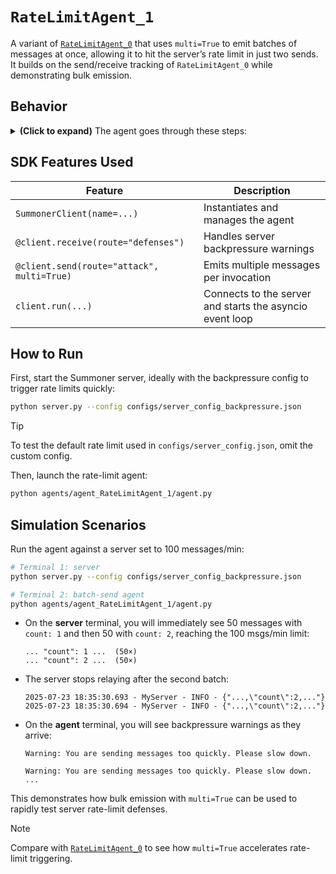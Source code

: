 # `RateLimitAgent_1`

A variant of [`RateLimitAgent_0`](../agent_RateLimitAgent_0/) that uses `multi=True` to emit batches of messages at once, allowing it to hit the server’s rate limit in just two sends. It builds on the send/receive tracking of `RateLimitAgent_0` while demonstrating bulk emission.

## Behavior

<details>
<summary><b>(Click to expand)</b> The agent goes through these steps:</summary>
<br>

1. On startup, a global `tracker` dict and an `asyncio.Lock` (`tracker_lock`) are initialized.  
2. The receive handler (`@client.receive(route="defenses")`):
   - Prints incoming defense messages.  
   - If a message starts with `"Warning:"`, increments `tracker["defended"]`.  
3. The send handler (`@client.send(route="attack", multi=True)`):
   - Sleeps for 0.1 s between batches.  
   - Constructs a large Lorem ipsum string and updates:
     - `tracker["count"]`  
     - Elapsed time since start  
     - `tracker["defended"]`  
   - Returns a list of 50 identical payload dicts (`[msg] * 50`).  
4. Steps 2-3 repeat until the client is stopped (Ctrl+C).

</details>

## SDK Features Used

| Feature                                   | Description                                                      |
|-------------------------------------------|------------------------------------------------------------------|
| `SummonerClient(name=...)`                | Instantiates and manages the agent                               |
| `@client.receive(route="defenses")`       | Handles server backpressure warnings                             |
| `@client.send(route="attack", multi=True)` | Emits multiple messages per invocation                          |
| `client.run(...)`                         | Connects to the server and starts the asyncio event loop         |

## How to Run

First, start the Summoner server, ideally with the backpressure config to trigger rate limits quickly:
```bash
python server.py --config configs/server_config_backpressure.json
```

> [!TIP]
> To test the default rate limit used in `configs/server_config.json`, omit the custom config.

Then, launch the rate-limit agent:

```bash
python agents/agent_RateLimitAgent_1/agent.py
```

## Simulation Scenarios

Run the agent against a server set to 100 messages/min:

```bash
# Terminal 1: server
python server.py --config configs/server_config_backpressure.json

# Terminal 2: batch-send agent
python agents/agent_RateLimitAgent_1/agent.py
```

* On the **server** terminal, you will immediately see 50 messages with `count: 1` and then 50 with `count: 2`, reaching the 100 msgs/min limit:

  ```
  ... "count": 1 ...  (50×)
  ... "count": 2 ...  (50×)
  ```
* The server stops relaying after the second batch:

  ```
  2025-07-23 18:35:30.693 - MyServer - INFO - {"...,\"count\":2,..."}
  2025-07-23 18:35:30.694 - MyServer - INFO - {"...,\"count\":2,..."}
  ```
* On the **agent** terminal, you will see backpressure warnings as they arrive:

  ```
  Warning: You are sending messages too quickly. Please slow down.

  Warning: You are sending messages too quickly. Please slow down.
  ...
  ```

This demonstrates how bulk emission with `multi=True` can be used to rapidly test server rate-limit defenses.

> [!NOTE] 
> Compare with [`RateLimitAgent_0`](../agent_RateLimitAgent_0/) to see how `multi=True` accelerates rate-limit triggering.

